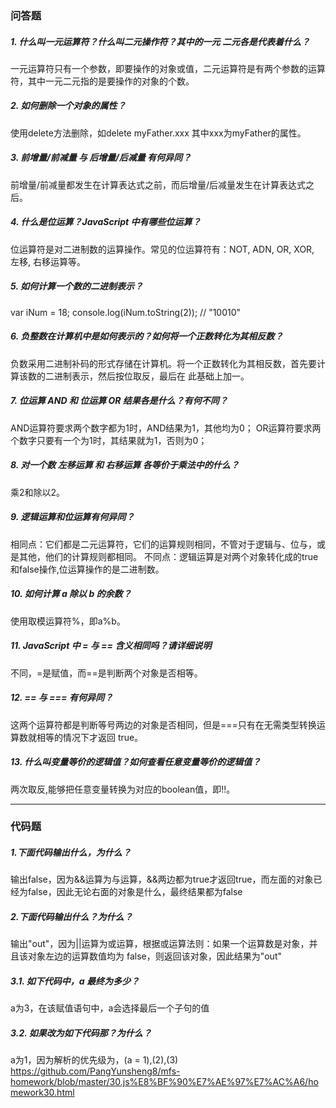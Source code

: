 ### 问答题
##### 1. 什么叫一元运算符？什么叫二元操作符？其中的一元 二元各是代表着什么？
一元运算符只有一个参数，即要操作的对象或值，二元运算符是有两个参数的运算符，其中一元二元指的是要操作的对象的个数。
##### 2. 如何删除一个对象的属性？
使用delete方法删除，如delete myFather.xxx 其中xxx为myFather的属性。
##### 3. 前增量/前减量 与 后增量/后减量 有何异同？
前增量/前减量都发生在计算表达式之前，而后增量/后减量发生在计算表达式之后。
##### 4. 什么是位运算？JavaScript 中有哪些位运算？
位运算符是对二进制数的运算操作。常见的位运算符有：NOT, ADN, OR, XOR, 左移, 右移运算等。
##### 5. 如何计算一个数的二进制表示？
var iNum = 18;
console.log(iNum.toString(2));  // "10010"
##### 6. 负整数在计算机中是如何表示的？如何将一个正数转化为其相反数？
负数采用二进制补码的形式存储在计算机。将一个正数转化为其相反数，首先要计算该数的二进制表示，然后按位取反，最后在
此基础上加一。
##### 7. 位运算 AND 和 位运算 OR 结果各是什么？有何不同？
AND运算符要求两个数字都为1时，AND结果为1，其他均为0；
OR运算符要求两个数字只要有一个为1时，其结果就为1，否则为0；
##### 8. 对一个数 左移运算 和 右移运算 各等价于乘法中的什么？
乘2和除以2。
##### 9. 逻辑运算和位运算有何异同？
相同点：它们都是二元运算符，它们的运算规则相同，不管对于逻辑与、位与，或是其他，他们的计算规则都相同。
不同点：逻辑运算是对两个对象转化成的true和false操作,位运算操作的是二进制数。
##### 10. 如何计算 a 除以 b 的余数？
使用取模运算符%，即a%b。
##### 11. JavaScript 中 = 与 == 含义相同吗？请详细说明
不同，=是赋值，而==是判断两个对象是否相等。
##### 12. == 与 === 有何异同？
这两个运算符都是判断等号两边的对象是否相同，但是===只有在无需类型转换运算数就相等的情况下才返回 true。
##### 13. 什么叫变量等价的逻辑值？如何查看任意变量等价的逻辑值？
两次取反,能够把任意变量转换为对应的boolean值，即!!。

---
### 代码题
##### 1.下面代码输出什么，为什么？
输出false，因为&&运算为与运算，&&两边都为true才返回true，而左面的对象已经为false，因此无论右面的对象是什么，最终结果都为false
##### 2.下面代码输出什么？为什么？
输出"out"，因为||运算为或运算，根据或运算法则：如果一个运算数是对象，并且该对象左边的运算数值均为 false，则返回该对象，因此结果为"out"
##### 3.1. 如下代码中，a 最终为多少？
a为3，在该赋值语句中，a会选择最后一个子句的值
##### 3.2. 如果改为如下代码那？为什么？
a为1，因为解析的优先级为，(a = 1),(2),(3)
https://github.com/PangYunsheng8/mfs-homework/blob/master/30.js%E8%BF%90%E7%AE%97%E7%AC%A6/homework30.html